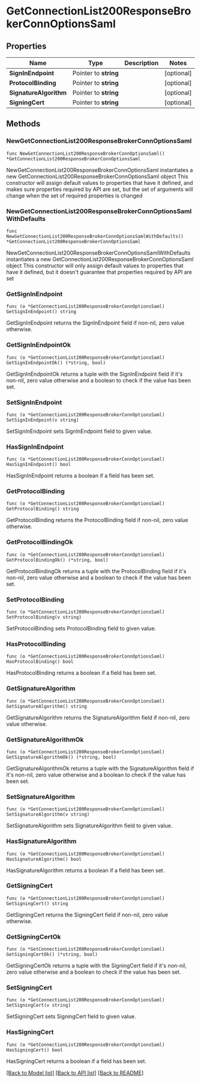 # GetConnectionList200ResponseBrokerConnOptionsSaml

## Properties

Name | Type | Description | Notes
------------ | ------------- | ------------- | -------------
**SignInEndpoint** | Pointer to **string** |  | [optional] 
**ProtocolBinding** | Pointer to **string** |  | [optional] 
**SignatureAlgorithm** | Pointer to **string** |  | [optional] 
**SigningCert** | Pointer to **string** |  | [optional] 

## Methods

### NewGetConnectionList200ResponseBrokerConnOptionsSaml

`func NewGetConnectionList200ResponseBrokerConnOptionsSaml() *GetConnectionList200ResponseBrokerConnOptionsSaml`

NewGetConnectionList200ResponseBrokerConnOptionsSaml instantiates a new GetConnectionList200ResponseBrokerConnOptionsSaml object
This constructor will assign default values to properties that have it defined,
and makes sure properties required by API are set, but the set of arguments
will change when the set of required properties is changed

### NewGetConnectionList200ResponseBrokerConnOptionsSamlWithDefaults

`func NewGetConnectionList200ResponseBrokerConnOptionsSamlWithDefaults() *GetConnectionList200ResponseBrokerConnOptionsSaml`

NewGetConnectionList200ResponseBrokerConnOptionsSamlWithDefaults instantiates a new GetConnectionList200ResponseBrokerConnOptionsSaml object
This constructor will only assign default values to properties that have it defined,
but it doesn't guarantee that properties required by API are set

### GetSignInEndpoint

`func (o *GetConnectionList200ResponseBrokerConnOptionsSaml) GetSignInEndpoint() string`

GetSignInEndpoint returns the SignInEndpoint field if non-nil, zero value otherwise.

### GetSignInEndpointOk

`func (o *GetConnectionList200ResponseBrokerConnOptionsSaml) GetSignInEndpointOk() (*string, bool)`

GetSignInEndpointOk returns a tuple with the SignInEndpoint field if it's non-nil, zero value otherwise
and a boolean to check if the value has been set.

### SetSignInEndpoint

`func (o *GetConnectionList200ResponseBrokerConnOptionsSaml) SetSignInEndpoint(v string)`

SetSignInEndpoint sets SignInEndpoint field to given value.

### HasSignInEndpoint

`func (o *GetConnectionList200ResponseBrokerConnOptionsSaml) HasSignInEndpoint() bool`

HasSignInEndpoint returns a boolean if a field has been set.

### GetProtocolBinding

`func (o *GetConnectionList200ResponseBrokerConnOptionsSaml) GetProtocolBinding() string`

GetProtocolBinding returns the ProtocolBinding field if non-nil, zero value otherwise.

### GetProtocolBindingOk

`func (o *GetConnectionList200ResponseBrokerConnOptionsSaml) GetProtocolBindingOk() (*string, bool)`

GetProtocolBindingOk returns a tuple with the ProtocolBinding field if it's non-nil, zero value otherwise
and a boolean to check if the value has been set.

### SetProtocolBinding

`func (o *GetConnectionList200ResponseBrokerConnOptionsSaml) SetProtocolBinding(v string)`

SetProtocolBinding sets ProtocolBinding field to given value.

### HasProtocolBinding

`func (o *GetConnectionList200ResponseBrokerConnOptionsSaml) HasProtocolBinding() bool`

HasProtocolBinding returns a boolean if a field has been set.

### GetSignatureAlgorithm

`func (o *GetConnectionList200ResponseBrokerConnOptionsSaml) GetSignatureAlgorithm() string`

GetSignatureAlgorithm returns the SignatureAlgorithm field if non-nil, zero value otherwise.

### GetSignatureAlgorithmOk

`func (o *GetConnectionList200ResponseBrokerConnOptionsSaml) GetSignatureAlgorithmOk() (*string, bool)`

GetSignatureAlgorithmOk returns a tuple with the SignatureAlgorithm field if it's non-nil, zero value otherwise
and a boolean to check if the value has been set.

### SetSignatureAlgorithm

`func (o *GetConnectionList200ResponseBrokerConnOptionsSaml) SetSignatureAlgorithm(v string)`

SetSignatureAlgorithm sets SignatureAlgorithm field to given value.

### HasSignatureAlgorithm

`func (o *GetConnectionList200ResponseBrokerConnOptionsSaml) HasSignatureAlgorithm() bool`

HasSignatureAlgorithm returns a boolean if a field has been set.

### GetSigningCert

`func (o *GetConnectionList200ResponseBrokerConnOptionsSaml) GetSigningCert() string`

GetSigningCert returns the SigningCert field if non-nil, zero value otherwise.

### GetSigningCertOk

`func (o *GetConnectionList200ResponseBrokerConnOptionsSaml) GetSigningCertOk() (*string, bool)`

GetSigningCertOk returns a tuple with the SigningCert field if it's non-nil, zero value otherwise
and a boolean to check if the value has been set.

### SetSigningCert

`func (o *GetConnectionList200ResponseBrokerConnOptionsSaml) SetSigningCert(v string)`

SetSigningCert sets SigningCert field to given value.

### HasSigningCert

`func (o *GetConnectionList200ResponseBrokerConnOptionsSaml) HasSigningCert() bool`

HasSigningCert returns a boolean if a field has been set.


[[Back to Model list]](../README.md#documentation-for-models) [[Back to API list]](../README.md#documentation-for-api-endpoints) [[Back to README]](../README.md)


